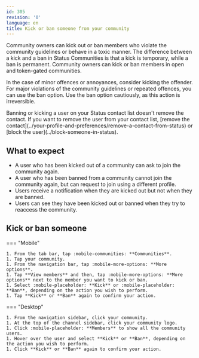 ```yaml
---
id: 305
revision: '0'
language: en
title: Kick or ban someone from your community
---
```


Community owners can kick out or ban members who violate the community guidelines or behave in a toxic manner. The difference between a kick and a ban in Status Communities is that a kick is temporary, while a ban is permanent. Community owners can kick or ban members in open and token-gated communities.

In the case of minor offences or annoyances, consider kicking the offender. For major violations of the community guidelines or repeated offences, you can use the ban option. Use the ban option cautiously, as this action is irreversible.

<Admonition type="info">
Banning or kicking a user on your Status contact list doesn't remove the contact. If you want to remove the user from your contact list, [remove the contact](../your-profile-and-preferences/remove-a-contact-from-status) or [block the user](../block-someone-in-status).
</Admonition>

## What to expect

- A user who has been kicked out of a community can ask to join the community again.
- A user who has been banned from a community cannot join the community again, but can request to join using a different profile.
- Users receive a notification when they are kicked out but not when they are banned.
- Users can see they have been kicked out or banned when they try to reaccess the community.

## Kick or ban someone

=== "Mobile"

    1. From the tab bar, tap :mobile-communities: **Communities**.
    1. Tap your community.
    1. From the navigation bar, tap :mobile-more-options: **More options**.
    1. Tap **View members** and then, tap :mobile-more-options: **More options** next to the member you want to kick or ban.
    1. Select :mobile-placeholder: **Kick** or :mobile-placeholder: **Ban**, depending on the action you wish to perform.
    1. Tap **Kick** or **Ban** again to confirm your action.

=== "Desktop"

    1. From the navigation sidebar, click your community.
    1. At the top of the channel sidebar, click your community logo.
    1. Click :mobile-placeholder: **Members** to show all the community users.
    1. Hover over the user and select **Kick** or **Ban**, depending on the action you wish to perform.
    1. Click **Kick** or **Ban** again to confirm your action.
